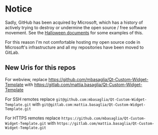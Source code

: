 Notice
======

Sadly, GitHub has been acquired by Microsoft, which has a history of
actively trying to destroy or undermine the open source / free software
movement.
See the [Halloween documents](http://catb.org/~esr/halloween/) for some
examples of this.

For this reason I'm not comfortable hosting my open source code in Microsoft's
infrastructure and all my repositories have been moved to GitLab.

New Uris for this repos
-----------------------

For webview, replace
https://github.com/mbasaglia/Qt-Custom-Widget-Template with
https://gitlab.com/mattia.basaglia/Qt-Custom-Widget-Template

For SSH remotes replace
`git@github.com:mbasaglia/Qt-Custom-Widget-Template.git` with
`git@gitlab.com:mattia.basaglia/Qt-Custom-Widget-Template.git`

For HTTPS remotes replace
`https://github.com/mbasaglia/Qt-Custom-Widget-Template.git` with
`https://gitlab.com/mattia.basaglia/Qt-Custom-Widget-Template.git`

